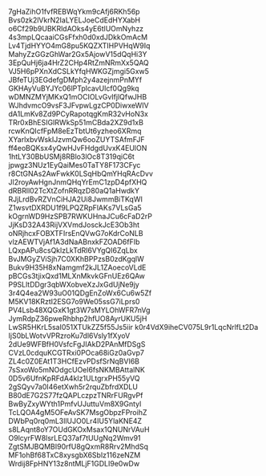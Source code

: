 7gHaZihO1fvfREBWqYkm9cAfj6RKh56p
Bvs0zk2lVkrN2IaLYELJoeCdEdHYXabH
o6Cf29b9UBKRldAOks4yE6tlUOmNyhzz
4s3mpLQcaaiCGsFfxh0d0xdJDkkOmAcM
Lv4TjdHYYO4mG8pu5KQZXTIHPVHqW9Iq
MahyZzGGzGhWar2Gx5AjowV15dQqHi3Y
3EpQuHj6ja4HrZ2CHp4RtZmNRmXx5QAQ
VJ5H6pPXnXdCSLkYfqHWKGZjmgi5Gxw5
JBfeTUj3EGdefgDMph2y4azejnmPnMYf
GKHAyVuBYJYc06lPTplcavUlcf0Qg9kq
wDMNZMYjMKxQ1mOCIOLvGvIfjlQfwJHB
WJhdvmcO9vsF3JFvpwLgzCP0DiwxeWIV
dA1LmKv8Zd9PCyRapotqgKmR32vHoN3x
TRr0xBhESIGIRWkSp51mCBda2XZ9d1xB
rcwKnQIcfFpM8eEzTbtUt6yzheo6XRmq
XYarlxbvWskIJzvmQw6ooZUYTSAfmFJF
ff4eoBQKsx4yQwHJvFHdgdUvxK4EUlON
1htLY30BbUSMj8RBlo3lOc8T319qiC6t
jpwgz3NUz1EyQaiMes0TaTY8F173CFyc
r8CtGNAs2AwFwkK0LSqHbQmYHqRAcDvv
Jl2royAwHgnJnmQHqYrEmC1zpD4pfXHQ
dRBRll02TcXtZofnRRqzD80aQ1aHwdkY
RJjLrdBvRZVnCiHJA2Ui8JwmmBiTKqWI
Z1wsvtDXRDU1f9LPQZRpFlAKs7VLsGa5
kOgrnWD9HzSPB7RWKUHnaJCu6cFaD2rP
JjKsD32A43RijVXVmdJosckJcE3Ob3ht
oNRjhcxFOBXTFIrsEnQVwG7oKdrCoNLB
vlzAEWTVjAf1A3dNaABnxkFZOAD6fFIb
LQxpAPu8csQklzLkTdRl6VYgQI6ZqLbx
BvJMGyZViSjh7C0XKhBPPzsB0zdKgqlW
Bukv9H35H8xNamgmf2kJL1ZAoecoVLdE
pBCGs3tjixQxd1MLXnMkvkGFnUEz6QAw
P9SLltDDgr3qbWXobveXzJxGdUjNe9jy
3r4Q4ea2W93uO01QDgEnZoWx6Cu6w5Zf
M5KV18KRztI2ESG7o9We05ssG7iLprs0
PV4Lsb48XQGxK1gt3W7sMYLOhWFR7nVg
JymRdpZ36pweRhbhp2hfUO8AyrUKU5jH
LwSR5HKrL5saI051XTUkZZ5f55Js5iir
k0r4VdX9iheCV075L9r1LqcNrlfLt2Da
IjS0bLWotvVPRzroKu7dl6Vsly1fXyoV
2dUe9WFBfH0VsfcFgJIAkD2PAnMfDSgS
CVzL0cdquKCGTRxi0POca68iGz0aGvp7
ZL4c0Z0EAt1T3HCfEzvPDsfSrNqBVI6B
7sSxoWo5mNOdgcUOel6fsNKMBAttalNK
0D5v6UfnKpRFdA4kIz1ULtgrxPH55yVQ
2gSQyv7a0I46etXwh5r2rquZbfrdXDLU
B80dE7G2S77fzQAPLczpzTNRrFURgvPf
BwByZxyWYth1PmfvUJuttuVm8X9Gntyl
TcLQOA4gM5OFeAvSK7MsgObpzFProihZ
DWbPq0rq0mL3llUJO0Lr4IU5YlaKNE4Z
s8LAqnt8oY7OUdGKOxMsax1QNUNrVAuH
O9lcyrFW8lsrLEQ37af7tUUgNq2Wmv91
ZgtSMJBQMBI90rfU8gQxmR8Rrv2MhdSq
MF1ohBf68TxC8xysgbX6Sblz116zeNZM
Wrdij8FpHNY13z8ntMLjF1GDLI9e0wDw

